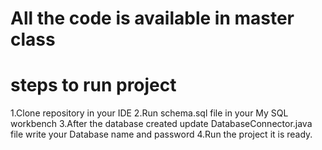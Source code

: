# All the code is available in master class
# steps to run project
1.Clone repository in your IDE
2.Run schema.sql file in your My SQL workbench
3.After the database created update DatabaseConnector.java file write your Database name and password
4.Run the project it is ready.
